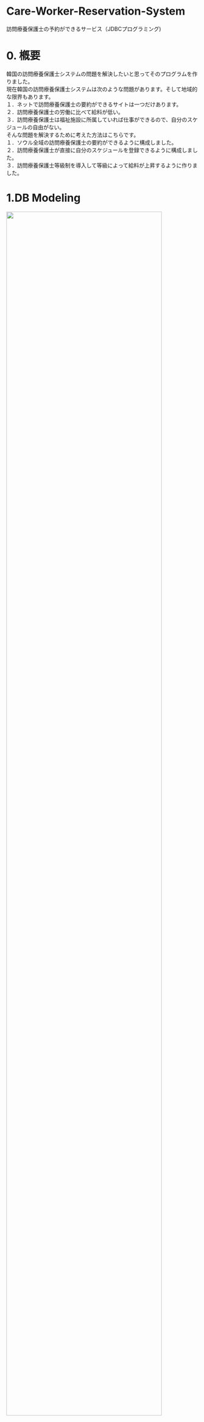 # Care-Worker-Reservation-System
訪問療養保護士の予約ができるサービス（JDBCプログラミング)

<h1>0. 槪要</h1>
韓国の訪問療養保護士システムの問題を解決したいと思ってそのプログラムを作りました。</br>
現在韓国の訪問療養保護士システムは次のような問題があります。そして地域的な限界もあります。</br>
１．ネットで訪問療養保護士の要約ができるサイトは一つだけあります。</br>
２．訪問療養保護士の労働に比べて給料が低い。</br>
３．訪問療養保護士は福祉施設に所属していれば仕事ができるので、自分のスケジュールの自由がない。</br>
そんな問題を解決するために考えた方法はこちらです。</br>
１．ソウル全域の訪問療養保護士の要約ができるように構成しました。</br>
２．訪問療養保護士が直接に自分のスケジュールを登録できるように構成しました。</br>
３．訪問療養保護士等級制を導入して等級によって給料が上昇するように作りました。</br>

<h1>1.DB Modeling</h1>
<img src="https://user-images.githubusercontent.com/38282886/65164642-429c9700-da78-11e9-9464-941b125d538c.png" width="90%"></img>

<h1>2.使用技術</h1>
Java, JDBC
